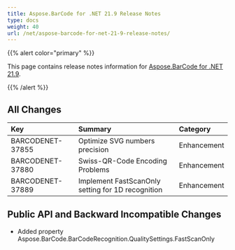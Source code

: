 ```yaml
---
title: Aspose.BarCode for .NET 21.9 Release Notes
type: docs
weight: 40
url: /net/aspose-barcode-for-net-21-9-release-notes/
---
```


{{% alert color="primary" %}} 

This page contains release notes information for [Aspose.BarCode for .NET 21.9](https://downloads.aspose.com/barcode/net/new-releases/aspose.barcode-for-.net-21.9/).

{{% /alert %}} 
## **All Changes**

|**Key**|**Summary**|**Category**|
| :- | :- | :- |
|BARCODENET-37855|Optimize SVG numbers precision|Enhancement|
|BARCODENET-37880|Swiss-QR-Code Encoding Problems|Enhancement|
|BARCODENET-37889|Implement FastScanOnly setting for 1D recognition|Enhancement|

## **Public API and Backward Incompatible Changes**

- Added property Aspose.BarCode.BarCodeRecognition.QualitySettings.FastScanOnly
